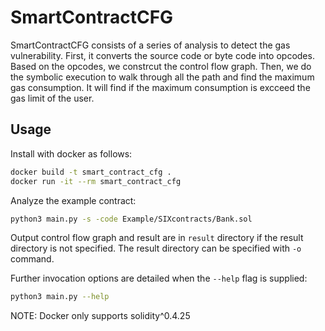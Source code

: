 # SmartContractCFG

SmartContractCFG consists of a series of analysis to detect the gas vulnerability. First, it converts the source code or byte code into opcodes. Based on the opcodes, we constrcut the control flow graph. Then, we do the symbolic execution to walk through all the path and find the maximum gas consumption. It will find if the maximum consumption is excceed the gas limit of the user.

## Usage

Install with docker as follows:

```bash
docker build -t smart_contract_cfg .
docker run -it --rm smart_contract_cfg
```

Analyze the example contract:

```bash
python3 main.py -s -code Example/SIXcontracts/Bank.sol
```

Output control flow graph and result are in `result` directory if the result directory is not specified. The result directory can be specified with `-o` command.

Further invocation options are detailed when the `--help` flag is supplied:

```bash
python3 main.py --help
```

NOTE: Docker only supports solidity^0.4.25

